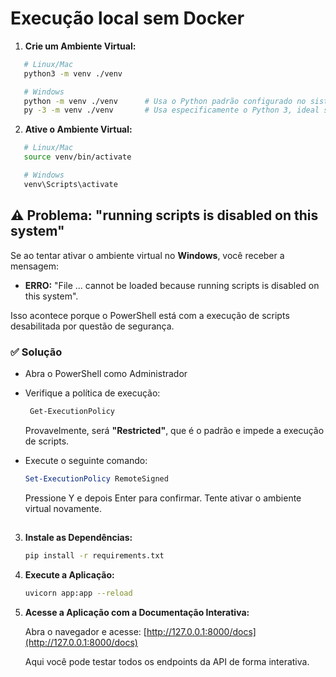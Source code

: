 # Execução local sem Docker

1. **Crie um Ambiente Virtual:**

```sh
   # Linux/Mac
   python3 -m venv ./venv

   # Windows
   python -m venv ./venv      # Usa o Python padrão configurado no sistema
   py -3 -m venv ./venv       # Usa especificamente o Python 3, ideal se há várias versões instaladas

   ```

2. **Ative o Ambiente Virtual:**

```sh
   # Linux/Mac
   source venv/bin/activate

   # Windows
   venv\Scripts\activate
   ```

## ⚠️ Problema: "running scripts is disabled on this system"

Se ao tentar ativar o ambiente virtual no **Windows**, você receber a mensagem:

 - **ERRO:** "File ... cannot be loaded because running scripts is disabled on this system".

Isso acontece porque o PowerShell está com a execução de scripts desabilitada por questão de segurança.

### ✅ Solução

- Abra o PowerShell como Administrador
- Verifique a política de execução:

   ```sh
    Get-ExecutionPolicy
   ```

    Provavelmente, será **"Restricted"**, que é o padrão e impede a execução de scripts.

- Execute o seguinte comando:

   ```powershell
   Set-ExecutionPolicy RemoteSigned
    ```
    Pressione Y e depois Enter para confirmar.
   Tente ativar o ambiente virtual novamente.

##

3. **Instale as Dependências:**

   ```sh
   pip install -r requirements.txt
   ```

4. **Execute a Aplicação:**

   ```sh
   uvicorn app:app --reload
   ```

5. **Acesse a Aplicação com a Documentação Interativa:**

   Abra o navegador e acesse: [http://127.0.0.1:8000/docs](http://127.0.0.1:8000/docs)

   Aqui você pode testar todos os endpoints da API de forma interativa.
